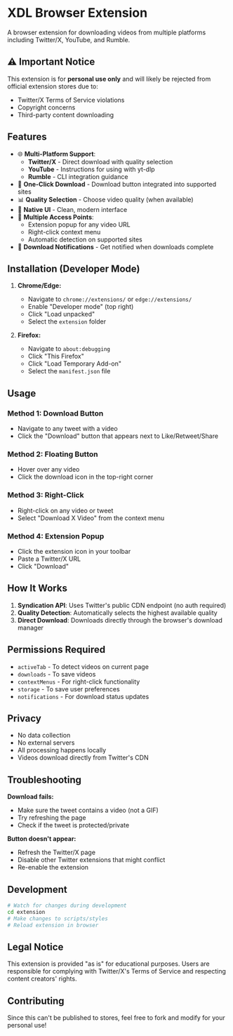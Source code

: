 # XDL Browser Extension

A browser extension for downloading videos from multiple platforms including Twitter/X, YouTube, and Rumble.

## ⚠️ Important Notice

This extension is for **personal use only** and will likely be rejected from official extension stores due to:
- Twitter/X Terms of Service violations
- Copyright concerns
- Third-party content downloading

## Features

- 🌐 **Multi-Platform Support**:
  - **Twitter/X** - Direct download with quality selection
  - **YouTube** - Instructions for using with yt-dlp
  - **Rumble** - CLI integration guidance
- 🎯 **One-Click Download** - Download button integrated into supported sites
- 📊 **Quality Selection** - Choose video quality (when available)
- 🎨 **Native UI** - Clean, modern interface
- 📍 **Multiple Access Points**:
  - Extension popup for any video URL
  - Right-click context menu
  - Automatic detection on supported sites
- 🔔 **Download Notifications** - Get notified when downloads complete

## Installation (Developer Mode)

1. **Chrome/Edge:**
   - Navigate to `chrome://extensions/` or `edge://extensions/`
   - Enable "Developer mode" (top right)
   - Click "Load unpacked"
   - Select the `extension` folder

2. **Firefox:**
   - Navigate to `about:debugging`
   - Click "This Firefox"
   - Click "Load Temporary Add-on"
   - Select the `manifest.json` file

## Usage

### Method 1: Download Button
- Navigate to any tweet with a video
- Click the "Download" button that appears next to Like/Retweet/Share

### Method 2: Floating Button
- Hover over any video
- Click the download icon in the top-right corner

### Method 3: Right-Click
- Right-click on any video or tweet
- Select "Download X Video" from the context menu

### Method 4: Extension Popup
- Click the extension icon in your toolbar
- Paste a Twitter/X URL
- Click "Download"

## How It Works

1. **Syndication API**: Uses Twitter's public CDN endpoint (no auth required)
2. **Quality Detection**: Automatically selects the highest available quality
3. **Direct Download**: Downloads directly through the browser's download manager

## Permissions Required

- `activeTab` - To detect videos on current page
- `downloads` - To save videos
- `contextMenus` - For right-click functionality
- `storage` - To save user preferences
- `notifications` - For download status updates

## Privacy

- No data collection
- No external servers
- All processing happens locally
- Videos download directly from Twitter's CDN

## Troubleshooting

**Download fails:**
- Make sure the tweet contains a video (not a GIF)
- Try refreshing the page
- Check if the tweet is protected/private

**Button doesn't appear:**
- Refresh the Twitter/X page
- Disable other Twitter extensions that might conflict
- Re-enable the extension

## Development

```bash
# Watch for changes during development
cd extension
# Make changes to scripts/styles
# Reload extension in browser
```

## Legal Notice

This extension is provided "as is" for educational purposes. Users are responsible for complying with Twitter/X's Terms of Service and respecting content creators' rights.

## Contributing

Since this can't be published to stores, feel free to fork and modify for your personal use!